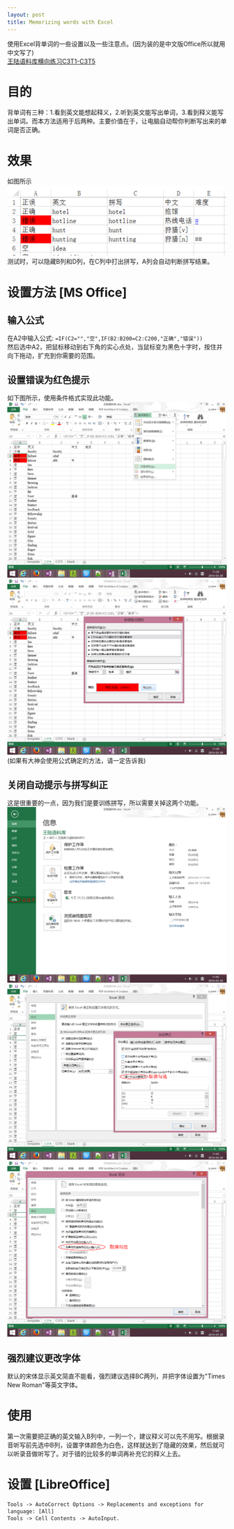 ```yaml
---
layout: post
title: Memorizing words with Excel
---
```

使用Excel背单词的一些设置以及一些注意点。(因为装的是中文版Office所以就用中文写了) <br/>
[王陆语料库横向练习C3T1-C3T5](/attachments/160320-corpus.xlsx?raw=true "王陆语料库")

# 目的
背单词有三种：1.看到英文能想起释义，2.听到英文能写出单词，3.看到释义能写出单词。而本方法适用于后两种。主要价值在于，让电脑自动帮你判断写出来的单词是否正确。

# 效果
如图所示 <br/>
![最终效果](/images/160320-demo.png "最终效果") <br/>
测试时，可以隐藏B列和D列，在C列中打出拼写，A列会自动判断拼写结果。


# 设置方法 [MS Office]

## 输入公式
在A2中输入公式: `=IF(C2="","空",IF(B2:B200=C2:C200,"正确","错误"))` <br/>
然后选中A2，把鼠标移动到右下角的实心点处，当鼠标变为黑色十字时，按住并向下拖动，扩充到你需要的范围。

## 设置错误为红色提示
如下图所示，使用条件格式实现此功能。
![条件格式-新建规则](/images/160320-conditional-format-new.png "条件格式-新建规则")
![条件格式-特殊文本](/images/160320-conditional-format-text.png "条件格式-特殊文本")
(如果有大神会使用公式确定的方法，请一定告诉我)

## __关闭自动提示与拼写纠正__
这是很重要的一点，因为我们是要训练拼写，所以需要关掉这两个功能。
![文件-选项](/images/160320-options.png "文件-选项")
![校对-自动更正](/images/160320-autocorrect.png "校对-自动更正")
![高级-记忆式键入](/images/160320-auto-complete.png "高级-记忆式键入")

## 强烈建议更改字体
默认的宋体显示英文简直不能看，强烈建议选择BC两列，并把字体设置为"Times New Roman"等英文字体。

# 使用
第一次需要把正确的英文输入B列中，一列一个，建议释义可以先不用写。根据录音听写前先选中B列，设置字体颜色为白色，这样就达到了隐藏的效果，然后就可以听录音做听写了。对于错的比较多的单词再补充它的释义上去。

# 设置 [LibreOffice]

```
Tools -> AutoCorrect Options -> Replacements and exceptions for language: [All] 
Tools -> Cell Contents -> AutoInput.
```


